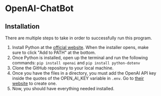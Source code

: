 # OpenAI-ChatBot

## Installation
There are multiple steps to take in order to successfully run this program.

1. Install Python at the [official website](https://www.python.org/). When the installer opens, make sure to click "Add to PATH" at the bottom.
2. Once Python is installed, open up the terminal and run the following commands: ```pip install openai``` and  ```pip install python-dotenv```
3. Clone the GitHub repository to your local machine.
4. Once you have the files in a directory, you must add the OpenAI API key inside the quotes of the OPEN_AI_KEY variable in ```.env```. Go to [their website](https://platform.openai.com/) to create one.
5. Now, you should have everything needed installed.